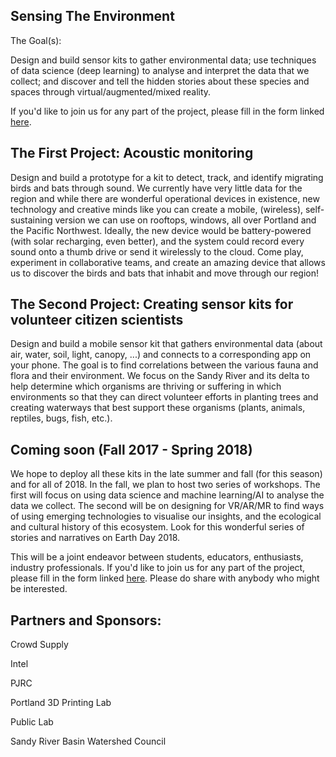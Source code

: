 ## Sensing The Environment

The Goal(s):

Design and build sensor kits to gather environmental data; use techniques of data science (deep learning) to analyse and interpret the data that we collect; and discover and tell the hidden stories about these species and spaces through virtual/augmented/mixed reality.

If you'd like to join us for any part of the project, please fill in the form linked [here](https://docs.google.com/forms/d/e/1FAIpQLScTNxteeEh9IDyZ1IKpFbsVLDmX8_wpJ85FPkn2K6Pn-vygRQ/viewform?usp=sf_link).

## The First Project: Acoustic monitoring

Design and build a prototype for a kit to detect, track, and identify migrating birds and bats through sound. We currently have very little data for the region and while there are wonderful operational devices in existence, new technology and creative minds like you can create a mobile, (wireless), self-sustaining version we can use on rooftops, windows, all over Portland and the Pacific Northwest. Ideally, the new device would be battery-powered (with solar recharging, even better), and the system could record every sound onto a thumb drive or send it wirelessly to the cloud. Come play, experiment in collaborative teams, and create an amazing device that allows us to discover the birds and bats that inhabit and move through our region!

## The Second Project:  Creating sensor kits for volunteer citizen scientists

Design and build a mobile sensor kit that gathers environmental data (about air, water, soil, light, canopy, ...) and connects to a corresponding app on your phone. The goal is to find correlations between the various fauna and flora and their environment. We focus on the Sandy River and its delta to help determine which organisms are thriving or suffering in which environments so that they can direct volunteer efforts in planting trees and creating waterways that best support these organisms (plants, animals, reptiles, bugs, fish, etc.).

## Coming soon (Fall 2017 - Spring 2018) 

We hope to deploy all these kits in the late summer and fall (for this season) and for all of 2018. In the fall, we plan to host two series of workshops. The first will focus on using data science and machine learning/AI to analyse the data we collect. The second will be on designing for VR/AR/MR to find ways of using emerging technologies to visualise our insights, and the ecological and cultural history of this ecosystem. Look for this wonderful series of stories and narratives on Earth Day 2018.

This will be a joint endeavor between students, educators, enthusiasts, industry professionals. If you'd like to join us for any part of the project, please fill in the form linked [here](https://docs.google.com/forms/d/e/1FAIpQLScTNxteeEh9IDyZ1IKpFbsVLDmX8_wpJ85FPkn2K6Pn-vygRQ/viewform?usp=sf_link). Please do share with anybody who might be interested.

## Partners and Sponsors:

Crowd Supply

Intel

PJRC

Portland 3D Printing Lab

Public Lab

Sandy River Basin Watershed Council
